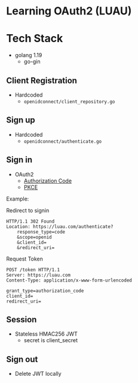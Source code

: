 # Learning OAuth2 (LUAU)

# Tech Stack

- golang 1.19
  - go-gin

## Client Registration

- Hardcoded
  - `openidconnect/client_repository.go`

## Sign up

- Hardcoded
  - `openidconnect/authenticate.go`

## Sign in

- OAuth2
  - [Authorization Code](https://openid.net/specs/openid-connect-core-1_0.html#CodeFlowAuth)
  - [PKCE](https://oauth.net/2/pkce/)

Example:

Redirect to signin

```
HTTP/1.1 302 Found
Location: https://luau.com/authenticate?
    response_type=code
    &scope=openid
    &client_id=
    &redirect_uri=
```

Request Token

```
POST /token HTTP/1.1
Server: https://luau.com
Content-Type: application/x-www-form-urlencoded

grant_type=authorization_code
client_id=
redirect_uri=
```

## Session

- Stateless HMAC256 JWT
  - secret is client_secret

## Sign out

- Delete JWT locally
